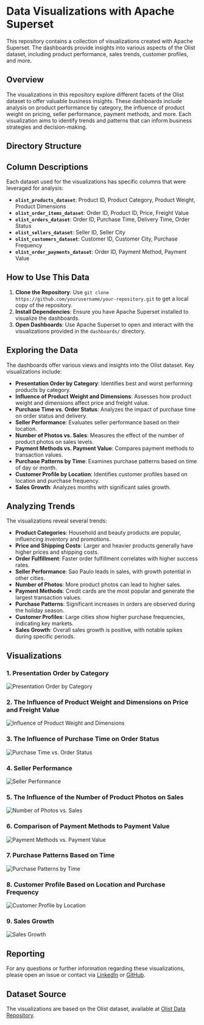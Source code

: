 # Data Visualizations with Apache Superset

This repository contains a collection of visualizations created with Apache Superset. The dashboards provide insights into various aspects of the Olist dataset, including product performance, sales trends, customer profiles, and more.

## Overview

The visualizations in this repository explore different facets of the Olist dataset to offer valuable business insights. These dashboards include analysis on product performance by category, the influence of product weight on pricing, seller performance, payment methods, and more. Each visualization aims to identify trends and patterns that can inform business strategies and decision-making.

## Directory Structure


## Column Descriptions

Each dataset used for the visualizations has specific columns that were leveraged for analysis:

- **`olist_products_dataset`**: Product ID, Product Category, Product Weight, Product Dimensions
- **`olist_order_items_dataset`**: Order ID, Product ID, Price, Freight Value
- **`olist_orders_dataset`**: Order ID, Purchase Time, Delivery Time, Order Status
- **`olist_sellers_dataset`**: Seller ID, Seller City
- **`olist_customers_dataset`**: Customer ID, Customer City, Purchase Frequency
- **`olist_order_payments_dataset`**: Order ID, Payment Method, Payment Value

## How to Use This Data

1. **Clone the Repository**: Use `git clone https://github.com/yourusername/your-repository.git` to get a local copy of the repository.
2. **Install Dependencies**: Ensure you have Apache Superset installed to visualize the dashboards.
3. **Open Dashboards**: Use Apache Superset to open and interact with the visualizations provided in the `dashboards/` directory.

## Exploring the Data

The dashboards offer various views and insights into the Olist dataset. Key visualizations include:

- **Presentation Order by Category**: Identifies best and worst performing products by category.
- **Influence of Product Weight and Dimensions**: Assesses how product weight and dimensions affect price and freight value.
- **Purchase Time vs. Order Status**: Analyzes the impact of purchase time on order status and delivery.
- **Seller Performance**: Evaluates seller performance based on their location.
- **Number of Photos vs. Sales**: Measures the effect of the number of product photos on sales levels.
- **Payment Methods vs. Payment Value**: Compares payment methods to transaction values.
- **Purchase Patterns by Time**: Examines purchase patterns based on time of day or month.
- **Customer Profile by Location**: Identifies customer profiles based on location and purchase frequency.
- **Sales Growth**: Analyzes months with significant sales growth.

## Analyzing Trends

The visualizations reveal several trends:

- **Product Categories**: Household and beauty products are popular, influencing inventory and promotions.
- **Price and Shipping Costs**: Larger and heavier products generally have higher prices and shipping costs.
- **Order Fulfillment**: Faster order fulfillment correlates with higher success rates.
- **Seller Performance**: Sao Paulo leads in sales, with growth potential in other cities.
- **Number of Photos**: More product photos can lead to higher sales.
- **Payment Methods**: Credit cards are the most popular and generate the largest transaction values.
- **Purchase Patterns**: Significant increases in orders are observed during the holiday season.
- **Customer Profiles**: Large cities show higher purchase frequencies, indicating key markets.
- **Sales Growth**: Overall sales growth is positive, with notable spikes during specific periods.

## Visualizations

### 1. Presentation Order by Category
![Presentation Order by Category](images/presentation_order_by_category.png)

### 2. The Influence of Product Weight and Dimensions on Price and Freight Value
![Influence of Product Weight and Dimensions](images/influence_of_product_weight.png)

### 3. The Influence of Purchase Time on Order Status
![Purchase Time vs. Order Status](images/purchase_time_vs_order_status.png)

### 4. Seller Performance
![Seller Performance](images/seller_performance.png)

### 5. The Influence of the Number of Product Photos on Sales
![Number of Photos vs. Sales](images/number_of_photos_vs_sales.png)

### 6. Comparison of Payment Methods to Payment Value
![Payment Methods vs. Payment Value](images/payment_methods_vs_value.png)

### 7. Purchase Patterns Based on Time
![Purchase Patterns by Time](images/purchase_patterns_by_time.png)

### 8. Customer Profile Based on Location and Purchase Frequency
![Customer Profile by Location](images/customer_profile_by_location.png)

### 9. Sales Growth
![Sales Growth](images/sales_growth.png)

## Reporting

For any questions or further information regarding these visualizations, please open an issue or contact via [LinkedIn](https://www.linkedin.com/in/your-profile) or [GitHub](https://github.com/yourusername).

## Dataset Source

The visualizations are based on the Olist dataset, available at [Olist Data Repository](https://www.kaggle.com/olistbr/brazilian-ecommerce).

